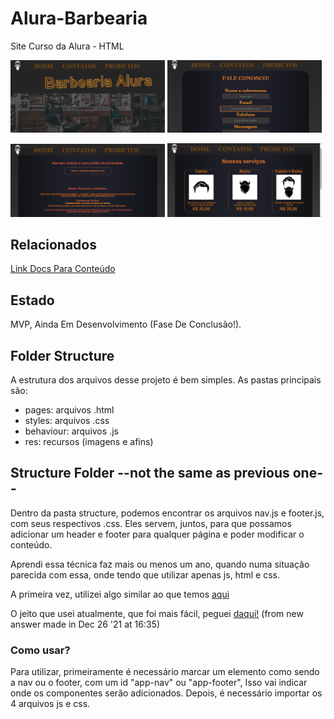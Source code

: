 # Alura-Barbearia



Site Curso da Alura - HTML 

<!--
  adicionando imagens que ficam uma do lado da outra e tem tamanho controlável!
 utilizando 49% de espaço porque o github adiciona um margin próprio que acaba causando problemas pelo visto
-->
<img src= "res/front.png" alt = "Front Page" width="49%"> <img src= "res/contact.png" alt = "Contatos" width="49%"> 

<img src= "res/politics.png" alt = "Política de Privacidade" width="49%"> <img src= "res/produtos.png" alt = "Produtos" width="49%">
 


## Relacionados

 [Link Docs Para Conteúdo](https://docs.google.com/document/d/15aEcVLfdDfoKa_wCJQsRasfXziqRMN9UHO1MjB-O3ho/edit?usp=sharing)


## Estado
MVP, Ainda Em Desenvolvimento (Fase De Conclusão!).


## Folder Structure
A estrutura dos arquivos desse projeto é bem simples. As pastas principais são:
- pages: arquivos .html
- styles: arquivos .css
- behaviour: arquivos .js
- res: recursos (imagens e afins) 


##  Structure  Folder --not the same as previous one--

 Dentro da pasta structure, podemos encontrar os arquivos nav.js e footer.js, com seus respectivos .css. Eles servem, juntos, para que possamos adicionar um header e footer para qualquer página e poder modificar o conteúdo.
  
Aprendi essa técnica faz mais ou menos um ano, quando numa situação parecida com essa, onde tendo que utilizar apenas js, html e css.

A primeira vez, utilizei algo similar ao que temos [aqui](https://www.w3schools.com/howto/howto_html_include.asp)

O jeito que usei atualmente, que foi mais fácil, peguei [daqui!](https://stackoverflow.com/questions/18712338/make-header-and-footer-files-to-be-included-in-multiple-html-pages/29858653) (from new answer made in Dec 26 '21 at 16:35)

### Como usar?
Para utilizar, primeiramente é necessário marcar um elemento como sendo a nav ou o footer, com um id "app-nav" ou "app-footer", Isso vai indicar onde os componentes serão adicionados. Depois, é necessário importar os 4 arquivos js e css.
 
